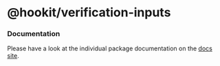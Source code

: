 # @hookit/verification-inputs

### Documentation

Please have a look at the individual package documentation on the [docs site](https://hookit.vercel.app/).
